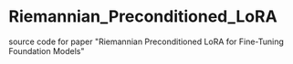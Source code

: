 # Riemannian_Preconditioned_LoRA
source code for paper "Riemannian Preconditioned LoRA for Fine-Tuning Foundation Models"
